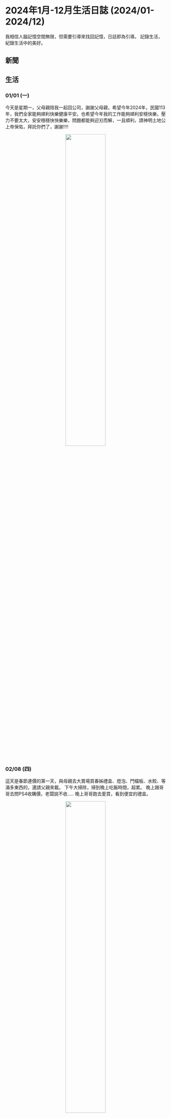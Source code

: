 # 2024年1月-12月生活日誌 (2024/01-2024/12)


我相信人腦記憶空間無限，但需要引導來找回記憶，日誌即為引導。
記錄生活，紀錄生活中的美好。

<!--more-->


## 新聞
### 


## 生活
### 01/01 (一)
今天是星期一，父母親陪我一起回公司，謝謝父母親，希望今年2024年，民國113年，我們全家能夠順利快樂健康平安。也希望今年我的工作能夠順利安穩快樂，壓力不要太大，安安穩穩快快樂樂，問題都能夠迎刃而解，一且順利，請神明土地公上帝保佑，拜託你們了，謝謝!!!!

<div style="text-align: center">
    <img src="/images/日常與紀錄/2023年11-12月生活紀錄/20240101_新年第一天父母陪我回去.jpg" width="50%" />
</div>

### 02/08 (四)
這天是春節連價的第一天，與母親去大賣場買春姊禮盒、燈泡、門檔板、水餃、等滿多東西的，還請父親來載。
下午大掃除，掃到晚上吃飯時間，超累。
晚上跟哥哥去問PS4收購價，老闆說不收.....
晚上哥哥跑去愛買，看到便宜的禮盒。

<div style="text-align: center">
    <img src="/images/日常與紀錄/2024年/20240208_大潤發買禮盒與餅乾1.jpg" width="50%" />
</div>

<div style="text-align: center">
    <img src="/images/日常與紀錄/2024年/20240208_大潤發買禮盒與餅乾2.jpg" width="50%" />
</div>

### 02/09 (五)
這天跟母親來買包子，順便去愛買看昨天便宜的禮盒，然後又看到蛋捲禮盒，也買了兩盒。
下午去阿嬤家拜拜，因為阿嬤癡呆記憶錯亂還認為我父親怎樣怎樣，所以我父親沒去，我跟哥哥和母親有去。
去吃個飯意思一下後，趕回家與父親吃團圓飯，新年快樂!!!

<div style="text-align: center">
    <img src="/images/日常與紀錄/2024年/20240209_早上買包子、愛買買禮盒.jpg" width="50%" />
</div>

<div style="text-align: center">
    <img src="/images/日常與紀錄/2024年/20240209_下午拜拜.jpg" width="50%" />
</div>

<div style="text-align: center">
    <img src="/images/日常與紀錄/2024年/20240209_晚上在家吃團圓飯.jpg" width="50%" />
</div>

### 02/10 (六)
這天晚上回外婆家，順便去看燈會。
看完燈會去夜市逛，在夜市母親與一個學生聊天，順便買掛包給我們吃~
晚上睡外婆家，發現整個環境很差而且燈還壞掉，印象不是很好。

<div style="text-align: center">
    <img src="/images/日常與紀錄/2024年/20240210_晚上出發回南部，順便看燈會.jpg" width="50%" />
</div>

<div style="text-align: center">
    <img src="/images/日常與紀錄/2024年/20240210_燈會1.jpg" width="50%" />
</div>
<div style="text-align: center">
    <img src="/images/日常與紀錄/2024年/20240210_燈會2.jpg" width="50%" />
</div>
<div style="text-align: center">
    <img src="/images/日常與紀錄/2024年/20240210_燈會3.jpg" width="50%" />
</div>
<div style="text-align: center">
    <img src="/images/日常與紀錄/2024年/20240210_看完燈會去逛夜市，媽媽買掛包1.jpg" width="50%" />
</div>
<div style="text-align: center">
    <img src="/images/日常與紀錄/2024年/20240210_看完燈會去逛夜市，媽媽買掛包2.jpg" width="50%" />
</div>


### 02/11 (日)
早上幫外婆拜拜，中午回程，路上經過休息站。

<div style="text-align: center">
    <img src="/images/日常與紀錄/2024年/20240211_早上幫外婆拜拜.jpg" width="50%" />
</div>
<div style="text-align: center">
    <img src="/images/日常與紀錄/2024年/20240211_下午回程休息站.jpg" width="50%" />
</div>


### 02/13 (二)
周一02/12在家裡媽媽說初三不能外出
這天02/13初四媽媽說迎財神，也盡量不要外出，但我說明天我要回公司，今天農民曆也說是和拜拜，所以我跟哥哥去拜拜。
<div style="text-align: center">
    <img src="/images/日常與紀錄/2024年/20240213_早上去天宮坦拜拜.jpg" width="50%" />
</div>

### 02/14 (三)
早上與家人去吃貴族世家。
下午家人陪我回公司，這春節連假7天一下就過去了，時間真的過太快了，好不甘心，謝謝家人陪我度過，祝接下來的一年，我們全家健康平安快樂順利，財源廣進，一切如願，謝謝!!!!!
<div style="text-align: center">
    <img src="/images/日常與紀錄/2024年/20240214_家人一起去吃貴族世家.jpg" width="50%" />
</div>

<div style="text-align: center">
    <img src="/images/日常與紀錄/2024年/20240214_家人陪我回公司.jpg" width="50%" />
</div>


### 02/18
第一次知道有華泰名城，跑去逛逛
<div style="text-align: center">
    <img src="/images/日常與紀錄/2024年/20240218_131756.jpg" width="50%" />
</div>

<div style="text-align: center">
    <img src="/images/日常與紀錄/2024年/20240218_150259.jpg" width="50%" />
</div>




### 02/25
第一次確診新冠肺炎，請假兩天，長官還一副不願意，幹
<div style="text-align: center">
    <img src="/images/日常與紀錄/2024年/20240225_145624.jpg" width="50%" />
</div>

<div style="text-align: center">
    <img src="/images/日常與紀錄/2024年/20240228_195113.jpg" width="50%" />
</div>


### 03/09
阿嬤感染心冠肺炎，住院，去看她
<div style="text-align: center">
    <img src="/images/日常與紀錄/2024年/20240309_122355.jpg" width="50%" />
</div>


### 03/31
陪媽媽到公司附近的雜貨店買陶瓷鍋
<div style="text-align: center">
    <img src="/images/日常與紀錄/2024年/20240331_144419.jpg" width="50%" />
</div>


### 04/13
母親手做水煎包，好吃
<div style="text-align: center">
    <img src="/images/日常與紀錄/2024年/20240413_172100.jpg" width="50%" />
</div>


### 04/28
入手小米平板電腦
<div style="text-align: center">
    <img src="/images/日常與紀錄/2024年/20240428_162211.png" width="50%" />
</div>

### 05/05
看阿嬤，發現以前爺爺的照片
<div style="text-align: center">
    <img src="/images/日常與紀錄/2024年/20240505_112150.jpg" width="50%" />
</div>

### 05/10
母親節那週，我去台北上課，在車站摔壞了用了兩年的水瓶
<div style="text-align: center">
    <img src="/images/日常與紀錄/2024年/20240510_074911.jpg" width="50%" />
</div>

### 05/??
我被告知升遷，整個問號，也覺得不知道是怎麼判斷的，但還好升遷了，因為我學弟下半年升遷，如果我比較晚升遷反而很尷尬。


### 05/25
第一次參加聯誼，有要到連絡方式，搞得我這幾天很緊張，當然是被退貨了，但至少經歷過。
<div style="text-align: center">
    <img src="/images/日常與紀錄/2024年/20240525_105312.jpg" width="50%" />
</div>
 


### 06/03
因為聯誼，這幾天搞得很緊張，第一次把機車弄丟



### 06/06
同事去日本玩，給了一包綜合巧克力，是好東西
<div style="text-align: center">
    <img src="/images/日常與紀錄/2024年/20240606_174109.jpg" width="50%" />
</div>



### 06/10
在垃圾堆撿到GamePass一個月，剛好我的過期了，爽賺
<div style="text-align: center">
    <img src="/images/日常與紀錄/2024年/20240610_150801.jpg" width="50%" />
</div>


### 06/22
第一次與家人打保齡球
<div style="text-align: center">
    <img src="/images/日常與紀錄/2024年/20240622_134657.jpg" width="50%" />
</div>


### 07/13
第一次買Lego的Lemans賽車9x8
<div style="text-align: center">
    <img src="/images/日常與紀錄/2024年/20240713_214111.jpg" width="50%" />
</div>


### 07/20
這週買了SteamDeck，花了1萬五
<div style="text-align: center">
    <img src="/images/日常與紀錄/2024年/20240720_224213.jpg" width="50%" />
</div>


### 07/28 
與母親去市場買菜，順便去南亞大論發，上次去已經是十年前的事情了
<div style="text-align: center">
    <img src="/images/日常與紀錄/2024年/20240728_082428.jpg" width="50%" />
</div>


### 08/11
這週沒有回家，很久沒有這樣看電影了
<div style="text-align: center">
    <img src="/images/日常與紀錄/2024年/20240811_143708.jpg" width="50%" />
</div>



### 09/07
參加手作蛋黃酥
<div style="text-align: center">
    <img src="/images/日常與紀錄/2024年/20240907_181858.jpg" width="50%" />
</div>

### 09/14
這天很特別，我們回新營，除了看外婆，特別去真武殿上帝廟求補運籤，希望我們全家健康平安快樂，有好運，一切順利。
當天也看到了軌道車、以前年代的市場、買肉丸

<div style="text-align: center">
    <img src="/images/日常與紀錄/2024年/20240914_102654.jpg" width="50%" />
</div>

<div style="text-align: center">
    <img src="/images/日常與紀錄/2024年/20240914_103000.jpg" width="50%" />
</div>

<div style="text-align: center">
    <img src="/images/日常與紀錄/2024年/20240914_103600.jpg" width="50%" />
</div>

<div style="text-align: center">
    <img src="/images/日常與紀錄/2024年/20240914_105322.jpg" width="50%" />
</div>

### 09/21
媽媽跟我在愛買關門前跑去買東西，東西都被買光光，但我們買了雙鞋子，愛買9/31關門
<div style="text-align: center">
    <img src="/images/日常與紀錄/2024年/20240921_191911.jpg" width="50%" />
</div>
<div style="text-align: center">
    <img src="/images/日常與紀錄/2024年/20240921_195231.jpg" width="50%" />
</div>




### 10/12
這週是國慶日，我們跑去新竹縣逛，吃麵
<div style="text-align: center">
    <img src="/images/日常與紀錄/2024年/20241012_115452.jpg" width="50%" />
</div>

<div style="text-align: center">
    <img src="/images/日常與紀錄/2024年/20241012_123431.jpg" width="50%" />
</div>


### 11/14
父親頸椎骨刺真的痛到受不了，跑去照核磁共振，發現骨刺已經傷到神經，11/13(三)母親已經陪父親入住醫院，11/14(四)下午開刀，晚上母親來車站接我的時候，母親已經很疲憊，而且因為一直用酒精，母親鼻子已經有點破皮，我決定換我留下照顧父親。
我晚上留在醫院陪父親，父親狀況穩定，11/15(五)醫生就給出院，但傷到神經的部分，醫生說要幾個月才會好，希望趕快好起來。
11/17與哥哥母親去竹蓮寺土地公拜拜，感謝神明保佑。
<div style="text-align: center">
    <img src="/images/日常與紀錄/2024年/20241115_074606.jpg" width="50%" />
</div>

<div style="text-align: center">
    <img src="/images/日常與紀錄/2024年/20241117_100356.png" width="50%" />
</div>


### 11/24
火車站前突然有市集，買盒手工餅乾

<div style="text-align: center">
    <img src="/images/日常與紀錄/2024年/20241124_134050.jpg" width="50%" />
</div>



### 11/26
突然看到網路上有人賣 飛行船的冒險 的原聲CD，馬上買下來
<div style="text-align: center">
    <img src="/images/日常與紀錄/2024年/20241126_214831.jpg" width="50%" />
</div>


### 12/01
去模型店逛看到30MS系列，突然有種想養老婆的衝動，花重金買幾組回來玩
<div style="text-align: center">
    <img src="/images/日常與紀錄/2024年/20241201_200900.jpg" width="50%" />
</div>

<div style="text-align: center">
    <img src="/images/日常與紀錄/2024年/20241206_010000.jpg" width="50%" />
</div>

### 12/14
這天去漁港練開車，回來的路上嘗試開車回家，父親說切換車道，換車道時有人突然插進來，我嚇到急煞車，再次起步時不知為何打到倒退檔，撞到後面的機車和汽車。
還好已經有保險，目前狀況是保險還在處理中。
<div style="text-align: center">
    <img src="/images/日常與紀錄/2024年/20241214_124337.jpg" width="50%" />
</div>



### 12/21
哥哥去拜拜請求工作快樂順利，買了蛋糕，有隻麋鹿我從此記得。
<div style="text-align: center">
    <img src="/images/日常與紀錄/2024年/20241221_184657.jpg" width="50%" />
</div>

### 12/29
買了NCC-1701企業號模型，是絕版的當初2009年電影上映的模型，可以放CD片
<div style="text-align: center">
    <img src="/images/日常與紀錄/2024年/20241229_143545.jpg" width="50%" />
</div>



### 2024年末
目前看起來，還算平安順利，謝謝上帝神明土地公的保佑，謝謝!!


### 明年2025年(民國114年)的期許
老樣子:
1. 斷線資料量能夠穩定，樁功能連線都能穩定，不需要讓我操心
2. 遇到的問題能夠迎刃而解，被指派的工作能夠順利解決，壓力不要太大，一切順利安穩快樂，後續工作安排也請不要為難我，拜託
3. 不要讓我孤獨一人，不希望每次責任重大的項目都想我身上丟
4. 遇到選擇，能夠沉著忍靜的應對，深思熟慮，做出正確的選擇，不要耍白癡在那為了凸顯或一時衝動做出傷害自己的舉動。
5. 家人身體健康平安快樂，哥哥工作也能順利安穩。
6. 希望人際關係能有所進展。
